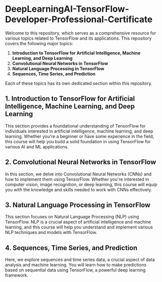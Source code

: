 # DeepLearningAI-TensorFlow-Developer-Professional-Certificate

Welcome to this repository, which serves as a comprehensive resource for various topics related to TensorFlow and its applications. This repository covers the following major topics:

1. **Introduction to TensorFlow for Artificial Intelligence, Machine Learning, and Deep Learning**
2. **Convolutional Neural Networks in TensorFlow**
3. **Natural Language Processing in TensorFlow**
4. **Sequences, Time Series, and Prediction**

Each of these topics has its own dedicated section within this repository.

## 1. Introduction to TensorFlow for Artificial Intelligence, Machine Learning, and Deep Learning

This section provides a foundational understanding of TensorFlow for individuals interested in artificial intelligence, machine learning, and deep learning. Whether you're a beginner or have some experience in the field, this course will help you build a solid foundation in using TensorFlow for various AI and ML applications.

## 2. Convolutional Neural Networks in TensorFlow

In this section, we delve into Convolutional Neural Networks (CNNs) and how to implement them using TensorFlow. Whether you're interested in computer vision, image recognition, or deep learning, this course will equip you with the knowledge and skills needed to work with CNNs effectively.

## 3. Natural Language Processing in TensorFlow

This section focuses on Natural Language Processing (NLP) using TensorFlow. NLP is a crucial aspect of artificial intelligence and machine learning, and this course will help you understand and implement various NLP techniques and models with TensorFlow.

## 4. Sequences, Time Series, and Prediction

Here, we explore sequences and time series data, a crucial aspect of data analysis and machine learning. You will learn how to make predictions based on sequential data using TensorFlow, a powerful deep learning framework.

